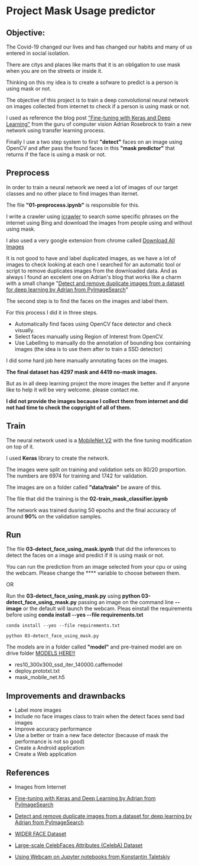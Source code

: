 # Project Mask Usage predictor

## Objective:

The Covid-19 changed our lives and has changed our habits and many of us entered in social isolation.

There are citys and places like marts that it is an obligation to use mask when you are on the streets or inside it.

Thinking on this my idea is to create a sofware to predict is a person is using mask or not.

The objective of this project is to train a deep convolutional neural network on images collected from internet to check if a person is using mask or not.

I used as reference the blog post ["Fine-tuning with Keras and Deep Learning"](https://www.pyimagesearch.com/2019/06/03/fine-tuning-with-keras-and-deep-learning/) from the guru of computer vision Adrian Rosebrock to train a new network using transfer learning process.

Finally I use a two step system to first **"detect"** faces on an image using OpenCV and after pass the found faces in this **"mask predictor"** that returns if the face is using a mask or not.

## Preprocess

In order to train a neural network we need a lot of images of our target classes and no other place to find images than iternet.

The file **"01-preprocess.ipynb"** is responsible for this.

I write a crawler using [icrawler](https://pypi.org/project/icrawler/) to search some specific phrases on the internet using Bing and download the images from people using and without using mask.

I also used a very google extension from chrome called [Download All Images](https://chrome.google.com/webstore/detail/download-all-images/ifipmflagepipjokmbdecpmjbibjnakm)

It is not good to have and label duplicated images, as we have a lot of images to check looking at each one I searched for an automatic tool or script to remove duplicates images from the downloaded data. And as always I found an excelent one on Adrian's blog that works like a charm with a small change "[Detect and remove duplicate images from a dataset for deep learning by Adrian from PyImageSearch](https://www.pyimagesearch.com/2020/04/20/detect-and-remove-duplicate-images-from-a-dataset-for-deep-learning/)"

The second step is to find the faces on the images and label them. 

For this process I did it in three steps.
- Automatically find faces using OpenCV face detector and check visually.
- Select faces manually using Region of Interest from OpenCV.
- Use LabelImg to manually do the annotation of bounding box containing images (the idea is to use them after to train a SSD detector)

I did some hard job here manually annotating faces on the images.

**The final dataset has 4297 mask and 4419 no-mask images.**

But as in all deep learning project the more images the better and if anyone like to help it will be very welcome. please contact me.

**I did not provide the images because I collect them from internet and did not had time to check the copyright of all of them.**

## Train

The neural network used is a [MobileNet V2](https://keras.io/applications/) with the fine tuning modification on top of it.

I used **Keras** library to create the network.

The images were split on training and validation sets on 80/20 proportion. The numbers are 6974 for training and 1742 for validation.

The images are on a folder called **"data/train"** be aware of this.

The file that did the training is the **02-train_mask_classifier.ipynb**

The network was trained dusring 50 epochs and the final accuracy of around **90%** on the validation samples.

## Run

The file **03-detect_face_using_mask.ipynb** that did the inferences to detect the faces on a image and predict if it is using mask or not.

You can run the prediction from an image selected from your cpu or using the webcam. Please change the **** variable to choose between them.

OR

Run the **03-detect_face_using_mask.py** using **python 03-detect_face_using_mask.py** passing an image on the command line **--image** or the default will launch the webcam. Pleas einstall the requirements before using **conda install --yes --file requirements.txt**

```
conda install --yes --file requirements.txt

python 03-detect_face_using_mask.py
```

The models are in a folder called **"model"** and pre-trained model are on drive folder [MODELS HERE!!](https://drive.google.com/open?id=1WNttcVDXo49R9hTG3P3J5iHB73dNTf2B)
- res10_300x300_ssd_iter_140000.caffemodel
- deploy.prototxt.txt
- mask_mobile_net.h5

## Improvements and drawnbacks

- Label more images
- Include no face images class to train when the detect faces send bad images
- Improve accuracy performance
- Use a better or train a new face detector (because of mask the performance is not so good)
- Create a Android application
- Create a Web application

## References
- Images from Internet

- [Fine-tuning with Keras and Deep Learning by Adrian from PyImageSearch](https://www.pyimagesearch.com/2019/06/03/fine-tuning-with-keras-and-deep-learning/)

- [Detect and remove duplicate images from a dataset for deep learning by Adrian from PyImageSearch](https://www.pyimagesearch.com/2020/04/20/detect-and-remove-duplicate-images-from-a-dataset-for-deep-learning/)

- [WIDER FACE Dataset](http://shuoyang1213.me/WIDERFACE/)

- [Large-scale CelebFaces Attributes (CelebA) Dataset](http://mmlab.ie.cuhk.edu.hk/projects/CelebA.html)

- [Using Webcam on Jupyter notebooks from Konstantin Taletskiy](https://github.com/ktaletsk/NCCV/blob/master/1_OpenCV_Jupyter_webcam.ipynb)